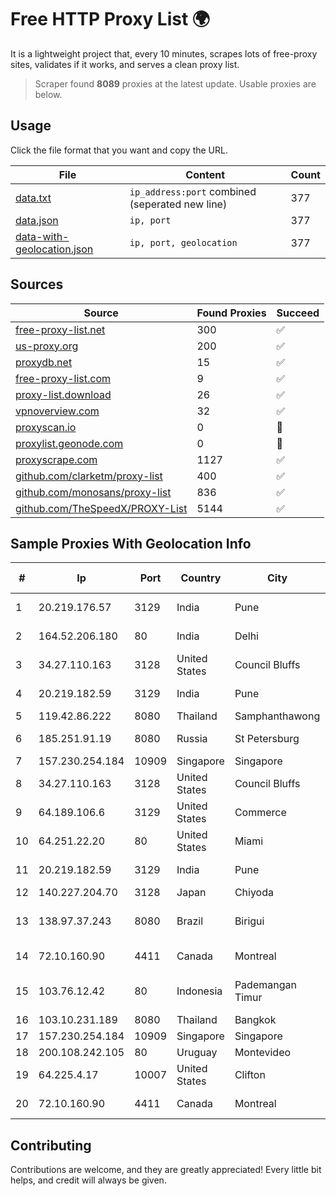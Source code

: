 
# Free HTTP Proxy List 🌍

It is a lightweight project that, every 10 minutes, scrapes lots of free-proxy sites, validates if it works, and serves a clean proxy list.


> Scraper found **8089** proxies at the latest update. Usable proxies are below.

## Usage

Click the file format that you want and copy the URL.


|File|Content|Count|
|----|-------|-----|
|[data.txt](https://raw.githubusercontent.com/themiralay/Proxy-List-World/master/data.txt)|`ip_address:port` combined (seperated new line)|377|
|[data.json](https://raw.githubusercontent.com/themiralay/Proxy-List-World/master/data.json)|`ip, port`|377|
|[data-with-geolocation.json](https://raw.githubusercontent.com/themiralay/Proxy-List-World/master/data-with-geolocation.json)|`ip, port, geolocation`|377|

## Sources

|Source|Found Proxies|Succeed|
|------|-------------|-------|
|[free-proxy-list.net](https://free-proxy-list.net)|300|✅|
|[us-proxy.org](https://www.us-proxy.org)|200|✅|
|[proxydb.net](http://proxydb.net)|15|✅|
|[free-proxy-list.com](https://free-proxy-list.com/?page=&port=&type%5B%5D=http&type%5B%5D=https&up_time=0&search=Search)|9|✅|
|[proxy-list.download](https://www.proxy-list.download/HTTP)|26|✅|
|[vpnoverview.com](https://vpnoverview.com/privacy/anonymous-browsing/free-proxy-servers)|32|✅|
|[proxyscan.io](https://www.proxyscan.io)|0|🚫|
|[proxylist.geonode.com](https://proxylist.geonode.com/api/proxy-list?limit=300&page=1&sort_by=lastChecked&sort_type=desc&protocols=http,https)|0|🚫|
|[proxyscrape.com](https://api.proxyscrape.com/v2/?request=displayproxies&protocol=http&timeout=10000&country=all&ssl=all&anonymity=all)|1127|✅|
|[github.com/clarketm/proxy-list](https://raw.githubusercontent.com/clarketm/proxy-list/master/proxy-list-raw.txt)|400|✅|
|[github.com/monosans/proxy-list](https://raw.githubusercontent.com/monosans/proxy-list/main/proxies/http.txt)|836|✅|
|[github.com/TheSpeedX/PROXY-List](https://raw.githubusercontent.com/TheSpeedX/PROXY-List/master/http.txt)|5144|✅|


## Sample Proxies With Geolocation Info

|#|Ip|Port|Country|City|Internet Service Provider|
|-|--|----|-------|----|-------------------------|
|1|20.219.176.57|3129|India|Pune|Microsoft Corporation|
|2|164.52.206.180|80|India|Delhi|E2E Networks Limited|
|3|34.27.110.163|3128|United States|Council Bluffs|Google LLC|
|4|20.219.182.59|3129|India|Pune|Microsoft Corporation|
|5|119.42.86.222|8080|Thailand|Samphanthawong|CAT-BB|
|6|185.251.91.19|8080|Russia|St Petersburg|SPRINTHOST.RU LLC|
|7|157.230.254.184|10909|Singapore|Singapore|DigitalOcean, LLC|
|8|34.27.110.163|3128|United States|Council Bluffs|Google LLC|
|9|64.189.106.6|3129|United States|Commerce|Apogee Telecom Inc.|
|10|64.251.22.20|80|United States|Miami|Infolink Global Corporation|
|11|20.219.182.59|3129|India|Pune|Microsoft Corporation|
|12|140.227.204.70|3128|Japan|Chiyoda|InfoSphere|
|13|138.97.37.243|8080|Brazil|Birigui|Fast Telecomunicacoes Birigui Ltda - ME|
|14|72.10.160.90|4411|Canada|Montreal|GloboTech Communications|
|15|103.76.12.42|80|Indonesia|Pademangan Timur|PT Mora Telematika Indonesia|
|16|103.10.231.189|8080|Thailand|Bangkok|CATBB|
|17|157.230.254.184|10909|Singapore|Singapore|DigitalOcean, LLC|
|18|200.108.242.105|80|Uruguay|Montevideo|Tecnowind S.A.|
|19|64.225.4.17|10007|United States|Clifton|DigitalOcean, LLC|
|20|72.10.160.90|4411|Canada|Montreal|GloboTech Communications|



## Contributing

Contributions are welcome, and they are greatly appreciated! Every
little bit helps, and credit will always be given.

